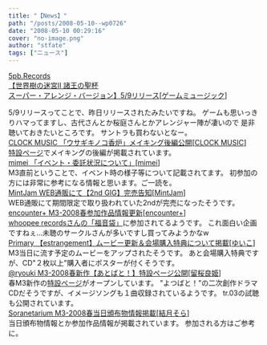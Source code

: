 ```yaml
---
title: "【News】"
path: "/posts/2008-05-10--wp0726"
date: "2008-05-10 00:29:16"
cover: "no-image.png"
author: "stfate"
tags: ["ニュース"]
---
```


<style type="text/css">
<!--
p {white-space: pre-wrap};
-->
</style>

<a class="topics" href="http://5pb.jp/records/release/detail/detail.php?records_product_code=VGCD-0136" target="_blank">5pb.Records 【世界樹の迷宮II 諸王の聖杯 スーパー・アレンジ・バージョン】5/9リリース</a><span class="junre">[<a href="" target="_blank">ゲームミュージック</a>]</span>
<div class="news">5/9リリースってことで、昨日リリースされたみたいですね。
ゲームも思いっきりハマってますし、古代さんとか桜庭さんとかアレンジャー陣が凄いので
是非聴いておきたいところです。
サントラも買わないとなー。</div>
<a class="topics" href="http://www.clock-music.com/" target="_blank">CLOCK MUSIC 「ウサギキノコ香炉」メイキング後編公開</a><span class="junre">[<a href="http://www.clock-music.com/" target="_blank">CLOCK MUSIC</a>]</span>
<div class="news"><a href="http://www.clock-music.com/usakino/index.html" target="_blank">特設ページ</a>でメイキングの後編が掲載されています。</div>
<a class="topics" href="http://mimei.blog.shinobi.jp/" target="_blank">mimei 「イベント・委託状況について」</a><span class="junre">[<a href="http://totsu-kuni.net/" target="_blank">mimei</a>]</span>
<div class="news">M3直前ということで、イベント時の様子等について記載されてます。
初参加の方には非常に参考になる情報と思います。ご一読を。</div>
<a class="topics" href="http://www.mintjam.net/" target="_blank">MintJam WEB通販にて【2nd GIG】完売告知</a><span class="junre">[<a href="http://www.mintjam.net/" target="_blank">MintJam</a>]</span>
<div class="news">WEB通販にて期間限定で取り扱われていた2ndが完売になったそうです。</div>
<a class="topics" href="http://encounter-p.net/" target="_blank">encounter+ M3-2008春参加作品情報更新</a><span class="junre">[<a href="http://encounter-p.net/" target="_blank">encounter+</a>]</span>
<div class="news"><a href="http://fukuinbukuro.jpn.org/" target="_blank">whoopee recordsさんの「福音袋」</a>に参加されてるようです。
これ面白い企画ですねぇ…未聴のサークルさんが多いですし買ってみようかなw</div>
<a class="topics" href="http://www.edit.ne.jp/~shira/" target="_blank">Primary 【estrangement】ムービー更新＆会場購入特典について掲載</a><span class="junre">[<a href="http://www.edit.ne.jp/~shira/" target="_blank">ゆいこ</a>]</span>
<div class="news">M3当日に流す予定のムービーをアップされたそうです。
あと会場購入特典ですが、CD"２枚以上"購入者にポスターが付くそうです。</div>
<a class="topics" href="http://ryouki.net/" target="_blank">@ryouki M3-2008春新作【あとばと！】特設ページ公開</a><span class="junre">[<a href="http://ryouki.net/" target="_blank">留桜良姫</a>]</span>
<div class="news">春M3新作の<a href="http://ryouki.net/atbt_hp/atbt.html" target="_blank">特設ページ</a>がオープンしています。
"よつばと！"の二次創作ドラマCDだそうですが、イメージソングも１曲収録されているようです。
tr.03の試聴も公開されています。</div>
<a class="topics" href="http://soranetarium.com/" target="_blank">Soranetarium M3-2008春当日頒布物情報掲載</a><span class="junre">[<a href="http://soranetarium.com/" target="_blank">結月そら</a>]</span>
<div class="news">当日頒布物情報とか参加作品情報が掲載されています。
参加される方はご参考に。</div>
